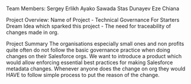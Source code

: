 Team Members:
Sergey Erlikh
Ayako Sawada 
Stas Dunayev
Eze Chiana

Project Overview:
Name of Project - Technical Governance For Starters
Dream Idea which sparked this project - The need for traceability of changes made in org.

Project Summary
The organisations especially small ones and non profits quite often do not follow the basic governance practice when doing changes on their Salesforce orgs.
We want to introduce a product which would allow enforcing essential best practices for making Salesforce metadata changes.
Whenever anyone does the change on org they would HAVE to follow simple process to put the reason of the change.
